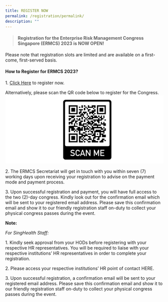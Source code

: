 ```yaml
---
title: REGISTER NOW
permalink: /registration/permalink/
description: ""
---
```

>#### Registration for the Enterprise Risk Management Congress Singapore (ERMCS) 2023 is NOW OPEN!

Please note that registration slots are limited and are available on a first-come, first-served basis.  

#### How to Register for ERMCS 2023?

1\. [Click Here](https://form.gov.sg/642282ea72f46900113b80f3) to register now. 

Alternatively, please scan the QR code below to register for the Congress.
![](/images/ermcs-website-registration-qr-code-3.JPG)

2\. The ERMCS Secretariat will get in touch with you within seven (7) working days upon receiving your registration to advise on the payment mode and payment process.

3\. Upon successful registration and payment, you will have full access to the two (2)-day congress. Kindly look out for the confirmation email which will be sent to your registered email address. Please save this confirmation email and show it to our friendly registration staff on-duty to collect your physical congress passes during the event.

   

**Note:**

*For SingHealth Staff:*

1\. Kindly seek approval from your HODs before registering with your respective HR representatives. You will be required to liaise with your respective institutions’ HR representatives in order to complete your registration.

2\. Please access your respective institutions’ HR point of contact HERE.

3\. Upon successful registration, a confirmation email will be sent to your registered email address. Please save this confirmation email and show it to our friendly registration staff on-duty to collect your physical congress passes during the event.
